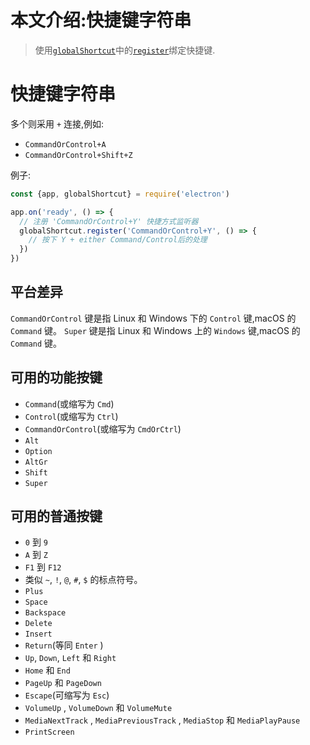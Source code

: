 # 本文介绍:快捷键字符串

>使用[`globalShortcut`](global-shortcut.md)中的[`register`](global-shortcut.md#globalshortcutregisteraccelerator-callback)绑定快捷键.

# 快捷键字符串

多个则采用 `+` 连接,例如:
* `CommandOrControl+A`
* `CommandOrControl+Shift+Z`

例子:

```JavaScript
const {app, globalShortcut} = require('electron')

app.on('ready', () => {
  // 注册 'CommandOrControl+Y' 快捷方式监听器
  globalShortcut.register('CommandOrControl+Y', () => {
    // 按下 Y + either Command/Control后的处理
  })
})
```
## 平台差异

 `CommandOrControl` 键是指 Linux 和 Windows 下的 `Control` 键,macOS 的 `Command` 键。
`Super` 键是指 Linux 和 Windows 上的 `Windows` 键,macOS 的 `Command` 键。

## 可用的功能按键

* `Command`(或缩写为 `Cmd`)
* `Control`(或缩写为 `Ctrl`)
* `CommandOrControl`(或缩写为 `CmdOrCtrl`)
* `Alt`
* `Option`
* `AltGr`
* `Shift`
* `Super`

## 可用的普通按键

* `0` 到 `9`
* `A` 到 `Z`
* `F1` 到 `F12`
* 类似 `~`,  `!`,  `@`,  `#`,  `$` 的标点符号。
* `Plus`
* `Space`
* `Backspace`
* `Delete`
* `Insert`
* `Return`(等同 `Enter` )
* `Up`,  `Down`,  `Left` 和 `Right`
* `Home` 和 `End`
* `PageUp` 和 `PageDown`
* `Escape`(可缩写为 `Esc`)
* `VolumeUp` ,  `VolumeDown`  和 `VolumeMute`
* `MediaNextTrack` ,  `MediaPreviousTrack` ,  `MediaStop`  和   `MediaPlayPause`
* `PrintScreen`
